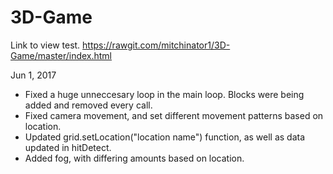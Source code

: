 # 3D-Game

Link to view test.
https://rawgit.com/mitchinator1/3D-Game/master/index.html

Jun 1, 2017
- Fixed a huge unneccesary loop in the main loop. Blocks were being added and removed every call.
- Fixed camera movement, and set different movement patterns based on location.
- Updated grid.setLocation("location name") function, as well as data updated in hitDetect.
- Added fog, with differing amounts based on location.
